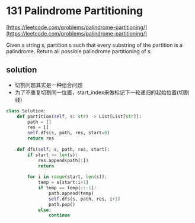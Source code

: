 # 131 Palindrome Partitioning
[https://leetcode.com/problems/palindrome-partitioning/](https://leetcode.com/problems/palindrome-partitioning/)

Given a string s, partition s such that every substring of the partition is a palindrome. Return all possible palindrome partitioning of s.

## solution

- 切割问题其实是一种组合问题
- 为了不重复切割同一位置，start_index来做标记下一轮递归的起始位置(切割线)

```python
class Solution:
    def partition(self, s: str) -> List[List[str]]:
        path = []
        res = []
        self.dfs(s, path, res, start=0)
        return res
    
    def dfs(self, s, path, res, start):
        if start >= len(s):
            res.append(path[:])
            return
        
        for i in range(start, len(s)):
            temp = s[start:i+1]
            if temp == temp[::-1]:
                path.append(temp)
                self.dfs(s, path, res, i+1)
                path.pop()
            else:
                continue
```

